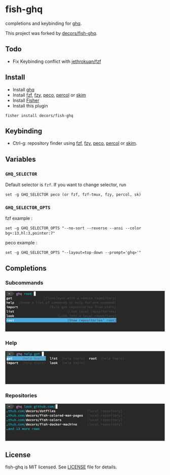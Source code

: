 # fish-ghq

completions and keybinding for [ghq].

 This project was forked by [decors/fish-ghq](https://github.com/decors/fish-ghq).

## Todo

* Fix Keybinding conflict with [jethrokuan/fzf](https://github.com/jethrokuan/fzf)

## Install

* Install [ghq]
* Install [fzf], [fzy], [peco], [percol] or [skim]
* Install [Fisher](https://github.com/jorgebucaran/fisher)
* Install this plugin

```fish
fisher install decors/fish-ghq
```

## Keybinding

* Ctrl-g: repository finder using [fzf], [fzy], [peco], [percol] or [skim].

## Variables

### `GHQ_SELECTOR`

Default selector is `fzf`. If you want to change selector, run

```fish
set -g GHQ_SELECTOR peco (or fzf, fzf-tmux, fzy, percol, sk)
```

### `GHQ_SELECTOR_OPTS`

fzf example :

```fish
set -g GHQ_SELECTOR_OPTS "--no-sort --reverse --ansi --color bg+:13,hl:3,pointer:7"
```

peco example :

```fish
set -g GHQ_SELECTOR_OPTS "--layout=top-down --prompt='ghq>'"
```

## Completions

### Subcommands

![Completions1](https://raw.githubusercontent.com/decors/various/master/images/ghq-screenshot1.png)

### Help

![Completions2](https://raw.githubusercontent.com/decors/various/master/images/ghq-screenshot2.png)

### Repositories

![Completion3](https://raw.githubusercontent.com/decors/various/master/images/ghq-screenshot3.png)

## License

fish-ghq is MIT licensed. See [LICENSE](LICENSE) file for details.

[ghq]:https://github.com/motemen/ghq
[peco]:https://github.com/peco/peco
[fzf]:https://github.com/junegunn/fzf
[fzy]:https://github.com/jhawthorn/fzy
[percol]:https://github.com/mooz/percol
[skim]:https://github.com/lotabout/skim

